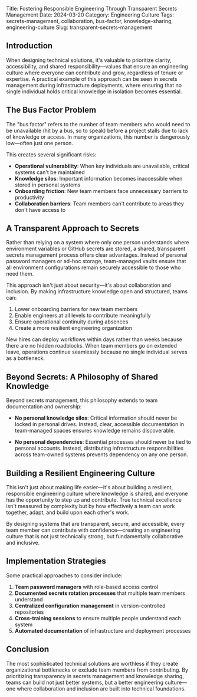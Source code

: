 Title: Fostering Responsible Engineering Through Transparent Secrets Management
Date: 2024-03-20
Category: Engineering Culture
Tags: secrets-management, collaboration, bus-factor, knowledge-sharing, engineering-culture
Slug: transparent-secrets-management

## Introduction

When designing technical solutions, it's valuable to prioritize clarity, accessibility, and shared responsibility—values that ensure an engineering culture where everyone can contribute and grow, regardless of tenure or expertise. A practical example of this approach can be seen in secrets management during infrastructure deployments, where ensuring that no single individual holds critical knowledge in isolation becomes essential.

## The Bus Factor Problem

The "bus factor" refers to the number of team members who would need to be unavailable (hit by a bus, so to speak) before a project stalls due to lack of knowledge or access. In many organizations, this number is dangerously low—often just one person.

This creates several significant risks:

- **Operational vulnerability**: When key individuals are unavailable, critical systems can't be maintained
- **Knowledge silos**: Important information becomes inaccessible when stored in personal systems
- **Onboarding friction**: New team members face unnecessary barriers to productivity
- **Collaboration barriers**: Team members can't contribute to areas they don't have access to

## A Transparent Approach to Secrets

Rather than relying on a system where only one person understands where environment variables or GitHub secrets are stored, a shared, transparent secrets management process offers clear advantages. Instead of personal password managers or ad-hoc storage, team-managed vaults ensure that all environment configurations remain securely accessible to those who need them.

This approach isn't just about security—it's about collaboration and inclusion. By making infrastructure knowledge open and structured, teams can:

1. Lower onboarding barriers for new team members
2. Enable engineers at all levels to contribute meaningfully
3. Ensure operational continuity during absences
4. Create a more resilient engineering organization

New hires can deploy workflows within days rather than weeks because there are no hidden roadblocks. When team members go on extended leave, operations continue seamlessly because no single individual serves as a bottleneck.

## Beyond Secrets: A Philosophy of Shared Knowledge

Beyond secrets management, this philosophy extends to team documentation and ownership:

- **No personal knowledge silos**: Critical information should never be locked in personal drives. Instead, clear, accessible documentation in team-managed spaces ensures knowledge remains discoverable.

- **No personal dependencies**: Essential processes should never be tied to personal accounts. Instead, distributing infrastructure responsibilities across team-owned systems prevents dependency on any one person.

## Building a Resilient Engineering Culture

This isn't just about making life easier—it's about building a resilient, responsible engineering culture where knowledge is shared, and everyone has the opportunity to step up and contribute. True technical excellence isn't measured by complexity but by how effectively a team can work together, adapt, and build upon each other's work.

By designing systems that are transparent, secure, and accessible, every team member can contribute with confidence—creating an engineering culture that is not just technically strong, but fundamentally collaborative and inclusive.

## Implementation Strategies

Some practical approaches to consider include:

1. **Team password managers** with role-based access control
2. **Documented secrets rotation processes** that multiple team members understand
3. **Centralized configuration management** in version-controlled repositories
4. **Cross-training sessions** to ensure multiple people understand each system
5. **Automated documentation** of infrastructure and deployment processes

## Conclusion

The most sophisticated technical solutions are worthless if they create organizational bottlenecks or exclude team members from contributing. By prioritizing transparency in secrets management and knowledge sharing, teams can build not just better systems, but a better engineering culture—one where collaboration and inclusion are built into technical foundations.
